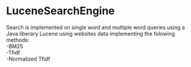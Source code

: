 # LuceneSearchEngine
 Search is implemented on single word and multiple word queries using a Java liberary Lucene usnig websites data implementing the folowing methods:</br>
 -BM25</br>
 -Tfidf</br>
 -Normalized Tfidf</br>
